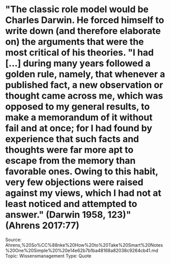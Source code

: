 # "The classic role model would be Charles Darwin. He forced himself to write down (and therefore elaborate on) the arguments that were the most critical of his theories. "I had [...] during many years followed a golden rule, namely, that whenever a published fact, a new observation or thought came across me, which was opposed to my general results, to make a memorandum of it without fail and at once; for I had found by experience that such facts and thoughts were far more apt to escape from the memory than favorable ones. Owing to this habit, very few objections were raised against my views, which I had not at least noticed and attempted to answer." (Darwin 1958, 123)" (Ahrens 2017:77)

Source: Ahrens,%20So%CC%88nke%20How%20to%20Take%20Smart%20Notes%20One%20Simple%20%20e14e62b7b1ba48168a82038c9264cb41.md
Topic: Wissensmanagement
Type: Quote